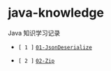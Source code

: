 # java-knowledge

Java 知识学习记录

- `[ 1 ]` [`01-JsonDeserialize`](./01-jsondeserialize)

- `[ 2 ]` [`02-Zip`](./02-zip)
